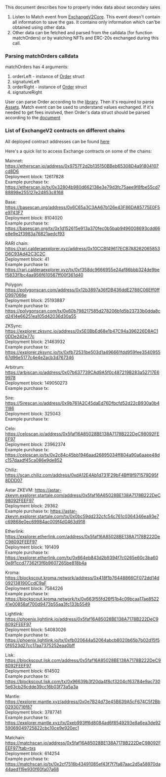 This document describes how to properly index data about secondary sales 

1. Listen to Match event from [ExchangeV2Core](./ExchangeV2Core.sol). This event doesn't contain all information to save the gas. It contains only information which can'be obtained using other data.
2. Other data can be fetched and parsed from the calldata (for function matchOrders) or by watching NFTs and ERC-20s exchanged during this call.

### Parsing matchOrders calldata ###

matchOrders has 4 arguments:
1. orderLeft - instance of [Order](./libraries/LibOrder.md) struct
2. signatureLeft
3. orderRight - instance of [Order](./libraries/LibOrder.md) struct
4. signatureRight

User can parse Order according to the [library](./libraries/LibOrder.md). Then it's required to parse [Assets](../../lib-asset/contracts/LibAsset.md).
Match event can be used to understand values exchanged.
If it's needed to get fees involved, then Order's data struct should be parsed according to the [document](./libraries/LibOrderData.md) 

### List of ExchangeV2 contracts on different chains

All deployed contract addresses can be found [here](../../hardhat-deploy/networks)

Here's a quick list to access Exchange contracts on some of the chains:

Mainnet: https://etherscan.io/address/0x9757F2d2b135150BBeb65308D4a91804107cd8D6  
Deployment block: 12617828  
Example purchase tx: https://etherscan.io/tx/0x32804b980d662138e3e79d3fc75aee9f8fbe55cd788898e255127e24853c8168

Base: https://basescan.org/address/0x6C65a3C3AA67b126e43F86DA85775E0F5e9743F7  
Deployment block: 8104020  
Example purchase tx: https://basescan.org/tx/0x1d152615e913a370fec0b5bab9496008693cdd66e8e9e2f3983a76821aedcf93

RARI chain: https://rari.calderaexplorer.xyz/address/0x10CCBf49617ECB7A8262065853D6C93Ad42C3C2C  
Deployment block: 41  
Example purchase tx: https://rari.calderaexplorer.xyz/tx/0xf358dc9666955e24af86bbb324de9bef5833f1bc4aa956f610567ff00f361d40

Polygon: https://polygonscan.com/address/0x12b3897a36fDB436ddE2788C06Eff0ffD997066e      
Deployment block: 25193887   
Example purchase tx: https://polygonscan.com/tx/0x60b798217585d278206b1d5b23733b0dda8cd2414e66251ea105d42036d30a55     

ZKSync: https://explorer.zksync.io/address/0x5E0BbEd68e1b47C94a396226D8AC10DDe242e77c      
Deployment block: 21463932    
Example purchase tx: https://explorer.zksync.io/tx/0xfb72531be503d1a496661fdd959fee354095567d96e5177c4e4e2acb3d767346  

Arbitrum: https://arbiscan.io/address/0x07b637739CAd9A5f0c487219B283a52717E69978      
Deployment block: 149050273  
Example purchase tx:

5ire: https://5irescan.io/address/0x9b761A2C45daEd76Dfbcfd52d22cB930a0b41186      
Deployment block: 325043    
Example purchase tx:

Celo: https://celoscan.io/address/0x5faf16A85028BE138A7178B222DeC98092FEEF97      
Deployment block: 23962374    
Example purchase tx: https://celoscan.io/tx/0x2c84c45bb1946aad26895034ff804a90a6aaee48dc157daadf45ca086e9de852  

Chiliz: https://scan.chiliz.com/address/0xdA12E4Ab1d731F29bF4Bff8f971579D95f8DDD07      

Astar ZKEVM: https://astar-zkevm.explorer.startale.com/address/0x5faf16A85028BE138A7178B222DeC98092FEEF97      
Deployment block: 29362    
Example purchase tx: https://astar-zkevm.explorer.startale.com/tx/0x0bc59dd232cfc54c761c0364346ea93e7c69868e0ec69984ac009f4d0463d918  

Etherlink: https://explorer.etherlink.com/address/0x5faf16A85028BE138A7178B222DeC98092FEEF97      
Deployment block: 191409  
Example purchase tx: https://explorer.etherlink.com/tx/0x664eb843d2b9394f7c0265e60c3ba600e8f1ccd77362f3f6b9607265be818b4a  

Kroma: https://blockscout.kroma.network/address/0x418f1b76448866CF072dd14d092138190CcdC9aF      
Deployment block: 7584226  
Example purchase tx: https://blockscout.kroma.network/tx/0x663f55fd26f51b4c09bcaa17ae852241e00858af700d9473b55aa3fc133b5549  

Lightlink: https://phoenix.lightlink.io/address/0x5faf16A85028BE138A7178B222DeC98092FEEF97      
Deployment block: 54083026    
Example purchase tx: https://phoenix.lightlink.io/tx/0xfb020644a52064abcb8020b65b7b02d15f50f6523d27cc17aa7375252eaa0bff  

Lisk: https://blockscout.lisk.com/address/0x5faf16A85028BE138A7178B222DeC98092FEEF97      
Deployment block: 614502    
Example purchase tx: https://blockscout.lisk.com/tx/0x96639b3f20da4f8cf3204cf63784e9ac7305e63cb26cdde39cc16b03f73a5a3a  

Mantle: https://explorer.mantle.xyz/address/0x0e7B24d73e45B639A5cF674C5f2Bb02930716f87        
Deployment block: 3787741   
Example purchase tx: https://explorer.mantle.xyz/tx/0xeb993ff6d8084ad6f8549293e8a6ea3de9259069049725822cbc10ce9e920ec1  

Matchain: https://matchscan.io/address/0x5faf16A85028BE138A7178B222DeC98092FEEF97?tab=txs      
Deployment block: 614254  
Example purchase tx: https://matchscan.io/tx/0x2cf7516b43491085ef43f7f7fa87aac2d5a58970da44aed119e930f60fa07a68     
